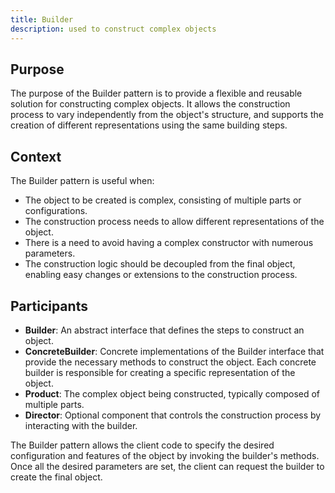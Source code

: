 ```yaml
---
title: Builder
description: used to construct complex objects
---
```


## Purpose

The purpose of the Builder pattern is to provide a flexible and reusable solution for constructing complex objects. It allows the construction process to vary independently from the object's structure, and supports the creation of different representations using the same building steps.

## Context

The Builder pattern is useful when:
 
- The object to be created is complex, consisting of multiple parts or configurations.
- The construction process needs to allow different representations of the object.
- There is a need to avoid having a complex constructor with numerous parameters.
- The construction logic should be decoupled from the final object, enabling easy changes or extensions to the construction process.

## Participants

- **Builder**: An abstract interface that defines the steps to construct an object.
- **ConcreteBuilder**: Concrete implementations of the Builder interface that provide the necessary methods to construct the object. Each concrete builder is responsible for creating a specific representation of the object.
- **Product**: The complex object being constructed, typically composed of multiple parts.
- **Director**: Optional component that controls the construction process by interacting with the builder.

The Builder pattern allows the client code to specify the desired configuration and features of the object by invoking the builder's methods. Once all the desired parameters are set, the client can request the builder to create the final object.

